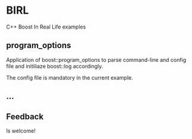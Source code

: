 # BIRL
C++ Boost In Real Life examples

## program_options

Application of boost::program_options to parse command-line and config file and initiliaze boost::log accordingly.

The config file is mandatory in the current example.

## ...

## Feedback

Is welcome!
